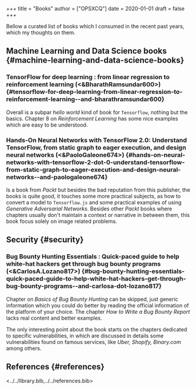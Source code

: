 +++
title = "Books"
author = ["OPSXCQ"]
date = 2020-01-01
draft = false
+++

Bellow a curated list of books which I consumed in the recent past years, which
my thoughts on them.


## Machine Learning and Data Science books {#machine-learning-and-data-science-books}


### TensorFlow for deep learning : from linear regression to reinforcement learning (<&BharathRamsundar600>) {#tensorflow-for-deep-learning-from-linear-regression-to-reinforcement-learning--and-bharathramsundar600}

Overall is a subpar _hello world_ kind of book for `Tensorflow`, nothing but the
basics. Chapter 8 on _Reinforcement Learning_ has some nice examples which are
easy to be understood.


### Hands-On Neural Networks with TensorFlow 2.0: Understand TensorFlow, from static graph to eager execution, and design neural networks (<&PaoloGaleone674>) {#hands-on-neural-networks-with-tensorflow-2-dot-0-understand-tensorflow-from-static-graph-to-eager-execution-and-design-neural-networks--and-paologaleone674}

Is a book from _Packt_ but besides the bad reputation from this publisher, the
books is quite good, it touches some more practical subjects, as how to convert
a model to `Tensorflow.js` and some practical examples of using _Generative
Adversarial Networks_. Besides other _Packt_ books where chapters usually don't
maintain a context or narrative in between them, this book focus solely on image
related problems.


## Security {#security}


### Bug Bounty Hunting Essentials : Quick-paced guide to help white-hat hackers get through bug bounty programs (<&CarlosA.Lozano817>) {#bug-bounty-hunting-essentials-quick-paced-guide-to-help-white-hat-hackers-get-through-bug-bounty-programs--and-carlosa-dot-lozano817}

Chapter on _Basics of Bug Bounty Hunting_ can be skipped, just generic information
which you could do better by reading the official information of the platform of
your choice. The chapter _How to Write a Bug Bounty Report_ lacks real content and
better examples.

The only interesting point about the book starts on the chapters dedicated to
specific vulnerabilities, in which are discussed in details some vulnerabilities
found on famous services, like _Uber, Shopify, Binary.com_ among others.


## References {#references}

<../../library.bib,../../references.bib>